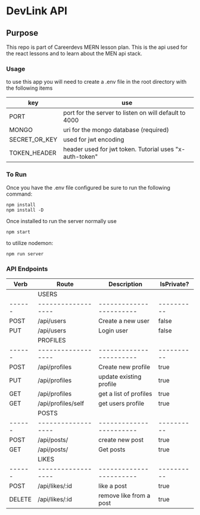 # DevLink API

## Purpose

<p> This repo is part of Careerdevs MERN lesson plan. This is the api used for the react lessons and to learn about the MEN api stack.</p>

### Usage

<p> to use this app you will need to create a .env file in the root directory with the following items</p>

| key           | use                                                     |
| ------------- | ------------------------------------------------------- |
| PORT          | port for the server to listen on will default to 4000   |
| MONGO         | uri for the mongo database (required)                   |
| SECRET_OR_KEY | used for jwt encoding                                   |
| TOKEN_HEADER  | header used for jwt token. Tutorial uses "x-auth-token" |

### To Run

<p>Once you have the .env file configured be sure to run the following command:</p>

```
npm install
npm install -D
```

<p>Once installed to run the server normally use</p>

```
npm start
```

<p>to utilize nodemon:</p>

```
npm run server
```

### API Endpoints

| Verb   | Route              | Description             | IsPrivate? |
| ------ | ------------------ | ----------------------- | ---------- |
|        | USERS              |                         |            |
| ------ | ------------------ | ----------------------- | ---------- |
| POST   | /api/users         | Create a new user       | false      |
| PUT    | /api/users         | Login user              | false      |
|        | PROFILES           |                         |            |
| ------ | ------------------ | ----------------------- | ---------- |
| POST   | /api/profiles      | Create new profile      | true       |
| PUT    | /api/profiles      | update existing profile | true       |
| GET    | /api/profiles      | get a list of profiles  | true       |
| GET    | /api/profiles/self | get users profile       | true       |
|        | POSTS              |                         |            |
| ------ | ------------------ | ----------------------- | ---------- |
| POST   | /api/posts/        | create new post         | true       |
| GET    | /api/posts/        | Get posts               | true       |
|        | LIKES              |                         |            |
| ------ | ------------------ | ----------------------- | ---------- |
| POST   | /api/likes/:id     | like a post             | true       |
| DELETE | /api/likes/:id     | remove like from a post | true       |
